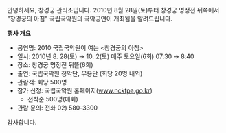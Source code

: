 안녕하세요, 창경궁 관리소입니다. 2010년 8월 28일(토)부터 창경궁 명정전 뒤쪽에서 "창경궁의 아침" 국립국악원의 국악공연이 개최됨을 알려드립니다.

**행사 개요**
- 공연명: 2010 국립국악원이 여는 <창경궁의 아침>
- 일시: 2010년 8. 28(토) → 10. 2(토) 매주 토요일(6회) 07:30 → 8:40
- 장소: 창경궁 명정전 뒤뜰(6회)
- 출연: 국립국악원 정악단, 무용단 (회당 20명 내외)
- 관람객: 회당 500명
- 참가 신청: 국립국악원 홈페이지(www.ncktpa.go.kr)
  - 선착순 500명(매회)
- 관람 문의: 전화 02) 580-3300

감사합니다.